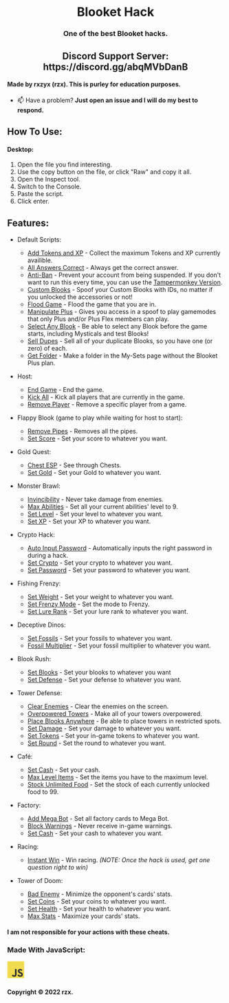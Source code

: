 <h1 align="center">Blooket Hack</h1>
<h3 align="center">One of the best Blooket hacks.</h3>
<h2 align="center">Discord Support Server: https://discord.gg/abqMVbDanB</h2>

#### Made by rxzyx (rzx). This is purley for education purposes.
- 📫 Have a problem? **Just open an issue and I will do my best to respond.**

## How To Use:
#### Desktop: 
1. Open the file you find interesting.
2. Use the copy button on the file, or click "Raw" and copy it all.
3. Open the Inspect tool.
4. Switch to the Console.
5. Paste the script.
6. Click enter.

## Features:
- Default Scripts:
    - <a href="https://github.com/rxzyx/Blooket-Hacks/blob/main/Default-Scripts/Add-Tokens-and-XP.js">Add Tokens and XP</a> - Collect the maximum Tokens and XP currently availible.
    - <a href="https://github.com/rxzyx/Blooket-Hacks/blob/main/Default-Scripts/All-Answers-Correct.js">All Answers Correct</a> - Always get the correct answer.
    - <a href="https://github.com/rxzyx/Blooket-Hacks/blob/main/Default-Scripts/Anti-Ban.js">Anti-Ban</a> - Prevent your account from being suspended. If you don't want to run this every time, you can use the <a href="https://github.com/rxzyx/Blooket-Hacks/blob/main/Default-Scripts/Tampermonkey/Anti-Ban.js">Tampermonkey Version</a>.
    - <a href="https://github.com/rxzyx/Blooket-Hacks/blob/main/Default-Scripts/Custom-Blooks.js">Custom Blooks</a> - Spoof your Custom Blooks with IDs, no matter if you unlocked the accessories or not!
    - <a href="https://github.com/rxzyx/Blooket-Hacks/blob/main/Default-Scripts/Flood-Game.js">Flood Game</a> - Flood the game that you are in.
    - <a href="https://github.com/rxzyx/Blooket-Hacks/blob/main/Default-Scripts/Manipulate-Plus.js">Manipulate Plus</a> - Gives you access in a spoof to play gamemodes that only Plus and/or Plus Flex members can play.
    - <a href="https://github.com/rxzyx/Blooket-Hacks/blob/main/Default-Scripts/Select-Any-Blook.js">Select Any Blook</a> - Be able to select any Blook before the game starts, including Mysticals and test Blooks!
    - <a href="https://github.com/rxzyx/Blooket-Hacks/blob/main/Default-Scripts/Sell-Dupes.js">Sell Dupes</a> - Sell all of your duplicate Blooks, so you have one (or zero) of each.
    - <a href="https://github.com/rxzyx/Blooket-Hacks/blob/main/Default-Scripts/Get-Folder.js">Get Folder</a> - Make a folder in the My-Sets page without the Blooket Plus plan.


- Host:
    - <a href="https://github.com/rxzyx/Blooket-Hacks/blob/main/Default-Scripts/Host/End-Game.js">End Game</a> - End the game.
    - <a href="https://github.com/rxzyx/Blooket-Hacks/blob/main/Default-Scripts/Host/Kick-All.js">Kick All</a> - Kick all players that are currently in the game.
    - <a href="https://github.com/rxzyx/Blooket-Hacks/blob/main/Default-Scripts/Host/Remove-Player.js">Remove Player</a> - Remove a specific player from a game.


- Flappy Blook (game to play while waiting for host to start):
    - <a href="https://github.com/rxzyx/Blooket-Hacks/blob/main/Flappy-Blook/Remove-Pipes.js">Remove Pipes</a> - Removes all the pipes.
    - <a href="https://github.com/rxzyx/Blooket-Hacks/blob/main/Flappy-Blook/Set-Score.js">Set Score</a> - Set your score to whatever you want.


- Gold Quest:
    - <a href="https://github.com/rxzyx/Blooket-Hacks/blob/main/Gold-Quest/Chest-ESP.js">Chest ESP</a> - See through Chests.
    - <a href="https://github.com/rxzyx/Blooket-Hacks/blob/main/Gold-Quest/Set-Gold.js">Set Gold</a> - Set your Gold to whatever you want.


- Monster Brawl:
    - <a href="https://github.com/rxzyx/Blooket-Hacks/blob/main/Monster-Brawl/Invincibility.js">Invincibility</a> - Never take damage from enemies.
    - <a href="https://github.com/rxzyx/Blooket-Hacks/blob/main/Monster-Brawl/Max%Abilities.js">Max Abilities</a> - Set all your current abilities' level to 9.
    - <a href="https://github.com/rxzyx/Blooket-Hacks/blob/main/Monster-Brawl/Set-Level.js">Set Level</a> - Set your level to whatever you want.
    - <a href="https://github.com/rxzyx/Blooket-Hacks/blob/main/Monster-Brawl/Set-XP.js">Set XP</a> - Set your XP to whatever you want.


- Crypto Hack:
    - <a href="https://github.com/rxzyx/Blooket-Hacks/blob/main/Crypto-Hack/Auto-Input-Password.js">Auto Input Password</a> - Automatically inputs the right password in during a hack.
    - <a href="https://github.com/rxzyx/Blooket-Hacks/blob/main/Crypto-Hack/Set-Crypto.js">Set Crypto</a> - Set your crypto to whatever you want.
    - <a href="https://github.com/rxzyx/Blooket-Hacks/blob/main/Crypto-Hack/Set-Password.js">Set Password</a> - Set your password to whatever you want.


- Fishing Frenzy:
    - <a href="https://github.com/rxzyx/Blooket-Hacks/blob/main/Fishing-Frenzy/Set-Weight.js">Set Weight</a> - Set your weight to whatever you want.
    - <a href="https://github.com/rxzyx/Blooket-Hacks/blob/main/Fishing-Frenzy/Set-Frenzy-Mode.js">Set Frenzy Mode</a> - Set the mode to Frenzy.
    - <a href="https://github.com/rxzyx/Blooket-Hacks/blob/main/Fishing-Frenzy/Set-Lure-Rank.js">Set Lure Rank</a> - Set your lure rank to whatever you want.


- Deceptive Dinos:
    - <a href="https://github.com/rxzyx/Blooket-Hacks/blob/main/Deceptive-Dinos/Set-Fossils.js">Set Fossils</a> - Set your fossils to whatever you want.
    - <a href="https://github.com/rxzyx/Blooket-Hacks/blob/main/Deceptive-Dinos/Fossil-Multiplier.js">Fossil Multiplier</a> - Set your fossil multiplier to whatever you want.


- Blook Rush:
    - <a href="https://github.com/rxzyx/Blooket-Hacks/blob/main/Blook-Rush/Set-Blooks.js">Set Blooks</a> - Set your blooks to whatever you want
    - <a href="https://github.com/rxzyx/Blooket-Hacks/blob/main/Blook-Rush/Set-Defense.js">Set Defense</a> - Set your defense to whatever you want.


- Tower Defense:
    - <a href="https://github.com/rxzyx/Blooket-Hacks/blob/main/Tower-Defense/Clear-Enemies.js">Clear Enemies</a> - Clear the enemies on the screen.
    - <a href="https://github.com/rxzyx/Blooket-Hacks/blob/main/Tower-Defense/Overpowered-Towers.js">Overpowered Towers</a> - Make all of your towers overpowered.
    - <a href="https://github.com/rxzyx/Blooket-Hacks/blob/main/Tower-Defense/Place-Blooks-Anywhere.js">Place Blooks Anywhere</a> - Be able to place towers in restricted spots.
    - <a href="https://github.com/rxzyx/Blooket-Hacks/blob/main/Tower-Defense/Set-Damage.js">Set Damage</a> - Set your damage to whatever you want.
    - <a href="https://github.com/rxzyx/Blooket-Hacks/blob/main/Tower-Defense/Set-Tokens.js">Set Tokens</a> - Set your in-game tokens to whatever you want.
    - <a href="https://github.com/rxzyx/Blooket-Hacks/blob/main/Tower-Defense/Set-Round.js">Set Round</a> - Set the round to whatever you want.


- Café:
    - <a href="https://github.com/rxzyx/Blooket-Hacks/blob/main/Cafe/Set-Cash.js">Set Cash</a> - Set your cash.
    - <a href="https://github.com/rxzyx/Blooket-Hacks/blob/main/Cafe/Max-Level-Items.js">Max Level Items</a> - Set the items you have to the maximum level.
    - <a href="https://github.com/rxzyx/Blooket-Hacks/blob/main/Cafe/Stock-Unlimited-Food.js">Stock Unlimited Food</a> - Set the stock of each currently unlocked food to 99.


- Factory:
    - <a href="https://github.com/rxzyx/Blooket-Hacks/blob/main/Factory/Add-Mega-Bot.js">Add Mega Bot</a> - Set all factory cards to Mega Bot.
    - <a href="https://github.com/rxzyx/Blooket-Hacks/blob/main/Factory/Block-Warnings.js">Block Warnings</a> - Never receive in-game warnings.
    - <a href="https://github.com/rxzyx/Blooket-Hacks/blob/main/Factory/Set-Cash.js">Set Cash</a> - Set your cash to whatever you want.


- Racing:
    - <a href="https://github.com/rxzyx/Blooket-Hacks/blob/main/Racing/Instant-Win.js">Instant Win</a> - Win racing. <I>(NOTE: Once the hack is used, get one question right to win)</I>


- Tower of Doom:
    - <a href="https://github.com/rxzyx/Blooket-Hacks/blob/main/Tower-Of-Doom/Bad-Enemy.js">Bad Enemy</a> - Minimize the opponent's cards' stats.
    - <a href="https://github.com/rxzyx/Blooket-Hacks/blob/main/Tower-Of-Doom/Set-Coins.js">Set Coins</a> - Set your coins to whatever you want.
    - <a href="https://github.com/rxzyx/Blooket-Hacks/blob/main/Tower-Of-Doom/Set-Health.js">Set Health</a> - Set your health to whatever you want.
    - <a href="https://github.com/rxzyx/Blooket-Hacks/blob/main/Tower-Of-Doom/Max-Stats.js">Max Stats</a> - Maximize your cards' stats.


#### I am not responsible for your actions with these cheats.

<h3 align="left">Made With JavaScript:</h3>
<p align="left"> <a href="https://developer.mozilla.org/en-US/docs/Web/JavaScript" target="_blank" rel="noreferrer"> <img src="https://raw.githubusercontent.com/devicons/devicon/master/icons/javascript/javascript-original.svg" alt="javascript" width="40" height="40"/> </a> </p>

#### Copyright &copy; 2022 rzx.
